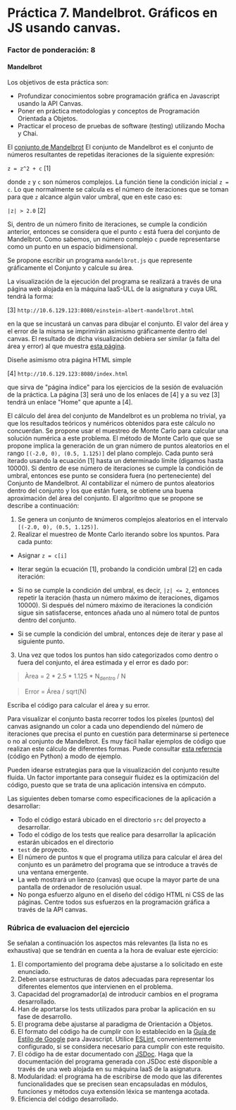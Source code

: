 # Práctica 7. Mandelbrot. Gráficos en JS usando canvas.
### Factor de ponderación: 8

#### Mandelbrot

Los objetivos de esta práctica son:

* Profundizar conocimientos sobre programación gráfica en Javascript usando la API Canvas.
* Poner en práctica metodologías y conceptos de Programación Orientada a Objetos.
* Practicar el proceso de pruebas de software (testing) utilizando Mocha y Chai.

El [conjunto de Mandelbrot](https://en.wikipedia.org/wiki/Mandelbrot_set) 
El conjunto de Mandelbrot es el conjunto de números resultantes de repetidas iteraciones de la siguiente expresión:

`z = z^2 + c`   [1] 

donde `z` y `c` son números complejos. 
La función tiene la condición inicial `z = c`. 
Lo que normalmente se calcula es el número de iteraciones que se toman para que `z` alcance algún valor umbral, que en este caso es:

`|z| > 2.0`     [2]

Si, dentro de un número finito de iteraciones, se cumple la condición anterior, entonces se 
considera que el punto `c` está fuera del conjunto de Mandelbrot.
Como sabemos, un número complejo `c` puede representarse como un punto en un espacio bidimensional.

Se propone escribir un programa `mandelbrot.js` que represente gráficamente el Conjunto y calcule su área. 

La visualización de la ejecución del programa se realizará a través de una página web alojada
en la máquina IaaS-ULL de la asignatura y cuya URL tendrá la forma:

[3] `http://10.6.129.123:8080/einstein-albert-mandelbrot.html`

en la que se incustará un canvas para dibujar el conjunto.
El valor del área y el error de la misma se imprimirán asimismo gráficamente dentro del canvas.
El resultado de dicha visualización debiera ser similar (a falta del área y error) al que muestra 
[esta página](https://upload.wikimedia.org/wikipedia/commons/2/21/Mandel_zoom_00_mandelbrot_set.jpg).

Diseñe asimismo otra página HTML simple 

[4] `http://10.6.129.123:8080/index.html`

que sirva de "página índice" para los ejercicios de la sesión de evaluación de la práctica.
La página [3] será uno de los enlaces de [4] y a su vez [3] tendrá un enlace "Home" que apunte a [4].

El cálculo del área del conjunto de Mandelbrot es un problema no trivial, ya que los resultados teóricos y 
numéricos obtenidos para este cálculo no concuerdan. 
Se propone usar el muestreo de Monte Carlo para calcular una solución numérica a este problema.
El método de Monte Carlo que que se propone implica la generación de un gran número de puntos 
aleatorios en el rango `[(-2.0, 0), (0.5, 1.125)]` del plano complejo. 
Cada punto será iterado usando la ecuación [1] hasta un determinado límite (digamos hasta 10000). 
Si dentro de ese número de iteraciones se cumple la condición de umbral, entonces ese punto se considera 
fuera (no perteneciente) del Conjunto de Mandelbrot. 
Al contabilizar el número de puntos aleatorios dentro del conjunto y los que están fuera, se obtiene
una buena aproximación del área del conjunto.
El algoritmo que se propone se describe a continuación:

1. Se genera un conjunto de `N`números complejos aleatorios en el intervalo `[(-2.0, 0), (0.5, 1.125)]`.
2. Realizar el muestreo de Monte Carlo iterando sobre los `N`puntos.  Para cada punto:

 - Asignar `z = c[i]`

 - Iterar según la ecuación [1], probando la condición umbral [2] en cada iteración:

 - Si no se cumple la condición del umbral, es decir, `|z| <= 2`, entonces repetir la iteración 
  (hasta un número máximo de iteraciones, digamos 10000). 
	Si después del número máximo de iteraciones la condición sigue sin satisfacerse, entonces 
	añada uno al número total de puntos dentro del conjunto.

 - Si se cumple la condición del umbral, entonces deje de iterar y pase al siguiente punto.
3. Una vez que todos los puntos han sido categorizados como dentro o fuera del conjunto, el área estimada y el error es dado por:

> Àrea = 2 * 2.5 * 1.125 * N<sub>dentro</sub> / N

> Error = Área / sqrt(N)

Escriba el código para calcular el área y su error.

Para visualizar el conjunto basta recorrer todos los píxeles (puntos) del canvas asignando un color a cada
uno dependiendo del número de iteraciones que precisa el punto en cuestión para determinarse si pertenece
o no al conjunto de Mandelbrot.
Es muy fácil hallar ejemplos de código que realizan este cálculo de diferentes formas.
Puede consultar 
[esta referncia](https://www.codingame.com/playgrounds/2358/how-to-plot-the-mandelbrot-set/adding-some-colors) 
(código en Python) a modo de ejemplo.

Pueden idearse estrategias para que la visualización del conjunto resulte fluída.
Un factor importante para conseguir fluidez es la optimización del código, puesto que se trata de una aplicación intensiva en cómputo.

Las siguientes deben tomarse como especificaciones de la aplicación a desarrollar:

* Todo el código estará ubicado en el directorio `src` del proyecto a desarrollar.
* Todo el código de los tests que realice para desarrollar la aplicación estarán ubicados en el directorio
* `test` de proyecto.
* El número de puntos `N` que el programa utiliza para calcular el área del conjunto es un 
  parámetro del programa que se introduce a través de una ventana emergente.
* La web mostrará un lienzo (canvas) que ocupe la mayor parte de una pantalla de ordenador de resolución usual.
* No ponga esfuerzo alguno en el diseño del código HTML ni CSS de las páginas. 
  Centre todos sus esfuerzos en la programación gráfica a través de la API canvas.

### Rúbrica de evaluacion del ejercicio

Se señalan a continuación los aspectos más relevantes (la lista no es exhaustiva)
que se tendrán en cuenta a la hora de evaluar este ejercicio:
1. El comportamiento del programa debe ajustarse a lo solicitado en este enunciado.
2. Deben usarse estructuras de datos adecuadas para representar los diferentes elementos que intervienen en el problema.
3. Capacidad del programador(a) de introducir cambios en el programa desarrollado.
4. Han de aportarse los tests utilizados para probar la aplicación en su fase de desarrollo.
5. El programa debe ajustarse al paradigma de Orientación a Objetos.
6. El formato del código ha de cumplir con lo establecido en la [Guía de Estilo de Google](https://google.github.io/styleguide/jsguide.html)
para Javascript. Utilice [ESLint](https://eslint.org/), convenientemente configurado, si se considera necesario para cumplir con este requisito.
7. El código ha de estar documentado con [JSDoc](https://jsdoc.app/). Haga que la documentación del programa generada con JSDoc esté disponible a través de una web alojada en su máquina IaaS de la asignatura.
8. Modularidad: el programa ha de escribirse de modo que las diferentes funcionalidades
que se precisen sean encapsuladas en módulos, funciones y métodos cuya extensión léxica se
mantenga acotada.
9. Eficiencia del código desarrollado.
